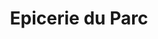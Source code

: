 ---
title: "Epicerie du Parc"
url: /sainte-genevieve-des-bois/epicerie-du-parc/
shop: Lebensmittel
---